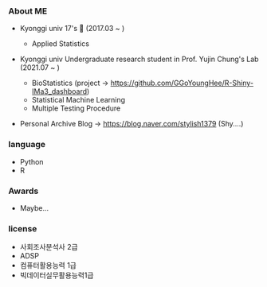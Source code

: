 ### About ME

- Kyonggi univ 17's 🏫 (2017.03 ~ )
	- Applied Statistics

- Kyonggi univ Undergraduate research student in Prof. Yujin Chung's Lab (2021.07 ~ )
	- BioStatistics (project -> https://github.com/GGoYoungHee/R-Shiny-IMa3_dashboard)
	- Statistical Machine Learning
	- Multiple Testing Procedure

- Personal Archive Blog -> https://blog.naver.com/stylish1379  (Shy....)

### language

- Python
- R

### Awards

- Maybe...

### license

- 사회조사분석사 2급
- ADSP
- 컴퓨터활용능력 1급
- 빅데이터실무활용능력1급
